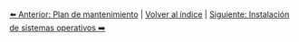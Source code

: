 


[⬅️ Anterior: Plan de mantenimiento](PlanDeMantenimiento.md) | [Volver al índice](../TablaDeContenidos.md) | [Siguiente: Instalación de sistemas operativos ➡️](InstalacionSO.md)